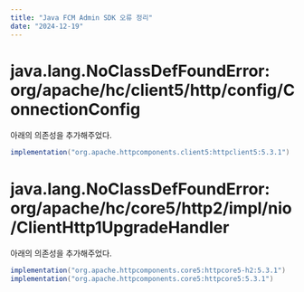 ```yaml
---
title: "Java FCM Admin SDK 오류 정리"
date: "2024-12-19"
---
```


# java.lang.NoClassDefFoundError: org/apache/hc/client5/http/config/ConnectionConfig

아래의 의존성을 추가해주었다.

```java
implementation("org.apache.httpcomponents.client5:httpclient5:5.3.1")
```

# java.lang.NoClassDefFoundError: org/apache/hc/core5/http2/impl/nio/ClientHttp1UpgradeHandler

아래의 의존성을 추가해주었다.

```java
implementation("org.apache.httpcomponents.core5:httpcore5-h2:5.3.1")
implementation("org.apache.httpcomponents.core5:httpcore5:5.3.1")
```
